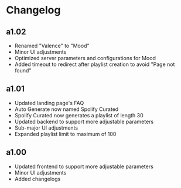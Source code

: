 # Changelog

## a1.02

-   Renamed "Valence" to "Mood"
-   Minor UI adjustments
-   Optimized server parameters and configurations for Mood
-   Added timeout to redirect after playlist creation to avoid "Page not found"

## a1.01

-   Updated landing page's FAQ
-   Auto Generate now named Spolify Curated
-   Spolify Curated now generates a playlist of length 30
-   Updated backend to support more adjustable parameters
-   Sub-major UI adjustments
-   Expanded playlist limit to maximum of 100

## a1.00

-   Updated frontend to support more adjustable parameters
-   Minor UI adjustments
-   Added changelogs
